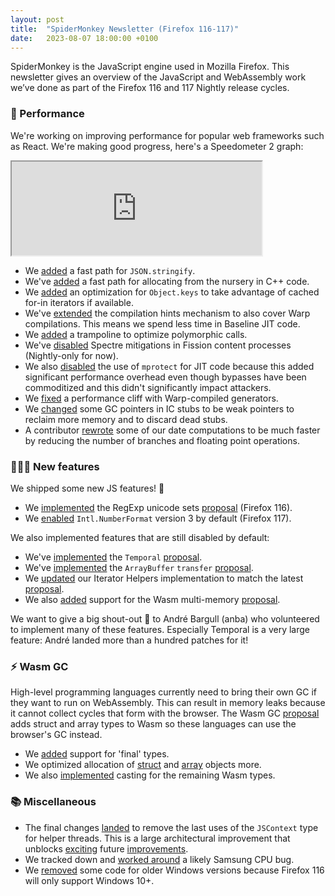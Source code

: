 ```yaml
---
layout: post
title:  "SpiderMonkey Newsletter (Firefox 116-117)"
date:   2023-08-07 18:00:00 +0100
---
```

SpiderMonkey is the JavaScript engine used in Mozilla Firefox. This newsletter gives an overview of the JavaScript and WebAssembly work we’ve done as part of the Firefox 116 and 117 Nightly release cycles.

### 🚀 Performance

We're working on improving performance for popular web frameworks such as React. We're making good progress, here's a Speedometer 2 graph:

<iframe src="https://mozilla.social/@stevetex/110696689018983577/embed" width="400" allowfullscreen="allowfullscreen" sandbox="allow-scripts allow-same-origin allow-popups allow-popups-to-escape-sandbox allow-forms"></iframe>

* We [added](https://bugzilla.mozilla.org/show_bug.cgi?id=1837410) a fast path for `JSON.stringify`.
* We've [added](https://bugzilla.mozilla.org/show_bug.cgi?id=1838629) a fast path for allocating from the nursery in C++ code.
* We [added](https://bugzilla.mozilla.org/show_bug.cgi?id=1839437) an optimization for `Object.keys` to take advantage of cached for-in iterators if available.
* We've [extended](https://bugzilla.mozilla.org/show_bug.cgi?id=1837192) the compilation hints mechanism to also cover Warp compilations. This means we spend less time in Baseline JIT code.
* We [added](https://bugzilla.mozilla.org/show_bug.cgi?id=1829411) a trampoline to optimize polymorphic calls.
* We've [disabled](https://bugzilla.mozilla.org/show_bug.cgi?id=1837602) Spectre mitigations in Fission content processes (Nightly-only for now).
* We also [disabled](https://bugzilla.mozilla.org/show_bug.cgi?id=1835876) the use of `mprotect` for JIT code because this added significant performance overhead even though bypasses have been commoditized and this didn't significantly impact attackers.
* We [fixed](https://bugzilla.mozilla.org/show_bug.cgi?id=1839078) a performance cliff with Warp-compiled generators.
* We [changed](https://bugzilla.mozilla.org/show_bug.cgi?id=1837620) some GC pointers in IC stubs to be weak pointers to reclaim more memory and to discard dead stubs.
* A contributor [rewrote](https://bugzilla.mozilla.org/show_bug.cgi?id=1828326) some of our date computations to be much faster by reducing the number of branches and floating point operations.

### 👷🏽‍♀️ New features

We shipped some new JS features! 🎉

* We [implemented](https://bugzilla.mozilla.org/show_bug.cgi?id=1826574) the RegExp unicode sets [proposal](https://github.com/tc39/proposal-regexp-v-flag) (Firefox 116).
* We [enabled](https://bugzilla.mozilla.org/show_bug.cgi?id=1795756) `Intl.NumberFormat` version 3 by default (Firefox 117).

We also implemented features that are still disabled by default:

* We've [implemented](https://bugzilla.mozilla.org/show_bug.cgi?id=1519167) the `Temporal` [proposal](https://tc39.es/proposal-temporal/docs/).
* We've [implemented](https://bugzilla.mozilla.org/show_bug.cgi?id=1841113) the `ArrayBuffer` `transfer` [proposal](https://github.com/tc39/proposal-arraybuffer-transfer).
* We [updated](https://bugzilla.mozilla.org/show_bug.cgi?id=1840644) our Iterator Helpers implementation to match the latest [proposal](https://github.com/tc39/proposal-iterator-helpers).
* We also [added](https://bugzilla.mozilla.org/show_bug.cgi?id=1782585) support for the Wasm multi-memory [proposal](https://github.com/WebAssembly/multi-memory).

We want to give a big shout-out 📣 to André Bargull (anba) who volunteered to implement many of these features. Especially Temporal is a very large feature: André landed more than a hundred patches for it!


### ⚡ Wasm GC

High-level programming languages currently need to bring their own GC if they want to run on WebAssembly. This can result in memory leaks because it cannot collect cycles that form with the browser. The Wasm GC [proposal](https://github.com/WebAssembly/gc/blob/main/proposals/gc/Overview.md) adds struct and array types to Wasm so these languages can use the browser's GC instead.

* We [added](https://bugzilla.mozilla.org/show_bug.cgi?id=1825088) support for 'final' types.
* We optimized allocation of [struct](https://bugzilla.mozilla.org/show_bug.cgi?id=1839598) and [array](https://bugzilla.mozilla.org/show_bug.cgi?id=1841266) objects more.
* We also [implemented](https://bugzilla.mozilla.org/show_bug.cgi?id=1831920) casting for the remaining Wasm types.


### 📚 Miscellaneous

* The final changes [landed](https://bugzilla.mozilla.org/show_bug.cgi?id=1759123) to remove the last uses of the `JSContext` type for helper threads. This is a large architectural improvement that unblocks [exciting](https://bugzilla.mozilla.org/show_bug.cgi?id=1773339) future [improvements](https://bugzilla.mozilla.org/show_bug.cgi?id=1845074).
* We tracked down and [worked around](https://bugzilla.mozilla.org/show_bug.cgi?id=1833315) a likely Samsung CPU bug.
* We [removed](https://bugzilla.mozilla.org/show_bug.cgi?id=1843842) some code for older Windows versions because Firefox 116 will only support Windows 10+.
